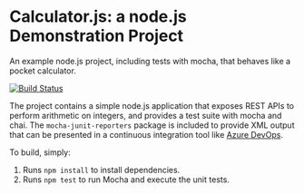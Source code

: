 Calculator.js: a node.js Demonstration Project
==============================================
An example node.js project, including tests with mocha, that behaves like
a pocket calculator.

[![Build Status](https://dev.azure.com/mudithaguna/ntegrating%20External%20Source%20Control%20with%20Azure%20Pipelines/_apis/build/status/Muditha-guna.calculator?branchName=master)](https://dev.azure.com/mudithaguna/ntegrating%20External%20Source%20Control%20with%20Azure%20Pipelines/_build/latest?definitionId=31&branchName=master)

The project contains a simple node.js application that exposes REST APIs
to perform arithmetic on integers, and provides a test suite with mocha
and chai.  The `mocha-junit-reporters` package is included to provide XML
output that can be presented in a continuous integration tool like
[Azure DevOps](https://azure.com/devops).

To build, simply:

1. Runs `npm install` to install dependencies.
2. Runs `npm test` to run Mocha and execute the unit tests.

